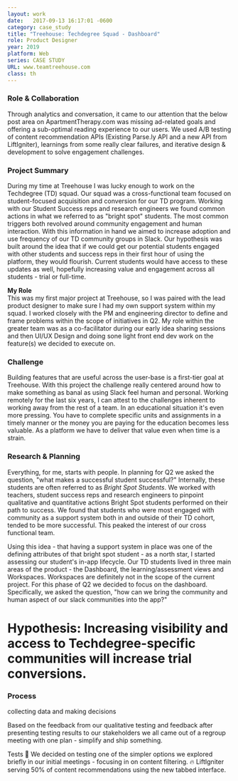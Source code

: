 ```yaml
---
layout: work
date:   2017-09-13 16:17:01 -0600
category: case_study
title: "Treehouse: Techdegree Squad - Dashboard"
role: Product Designer
year: 2019
platform: Web
series: CASE STUDY
URL: www.teamtreehouse.com
class: th
---
```

### Role & Collaboration
Through analytics and conversation, it came to our attention that the below post area on ApartmentTherapy.com was missing ad-related goals and offering a sub-optimal reading experience to our users. We used A/B testing of content recommendation APIs (Existing Parse.ly API and a new API from LiftIgniter), learnings from some really clear failures, and iterative design & development to solve engagement challenges.

### Project Summary
During my time at Treehouse I was lucky enough to work on the Techdegree (TD) squad. Our squad was a cross-functional team focused on student-focused acquisition and conversion for our TD program. Working with our Student Success reps and research engineers we found common actions in what we referred to as "bright spot" students. The most common triggers both revolved around community engagement and human interaction. With this information in hand we aimed to increase adoption and use frequency of our TD community groups in Slack. Our hypothesis was built around the idea that if we could get our potential students engaged with other students and success reps in their first hour of using the platform, they would flourish. Current students would have access to these updates as well, hopefully increasing value and engagement across all students - trial or full-time.

**My Role**  
This was my first major project at Treehouse, so I was paired with the lead product designer to make sure I had my own support system within my squad. I worked closely with the PM and engineering director to define and frame problems within the scope of initiatives in Q2. My role within the greater team was as a co-facilitator during our early idea sharing sessions and then UI/UX Design and doing sone light front end dev work on the feature(s) we decided to execute on.

### Challenge
Building features that are useful across the user-base is a first-tier goal at Treehouse. With this project the challenge really centered around how to make something as banal as using Slack feel human and personal. Working remotely for the last six years, I can attest to the challenges inherent to working away from the rest of a team. In an educational situation it's even more pressing. You have to complete specific units and assignments in a timely manner or the money you are paying for the education becomes less valuable. As a platform we have to deliver that value even when time is a strain.

### Research & Planning
Everything, for me, starts with people. In planning for Q2 we asked the question, "what makes a successful student successful?" Internally, these students are often referred to as _Bright Spot Students_. We worked with teachers, student success reps and research engineers to pinpoint qualitative and quantitative actions Bright Spot students performed on their path to success. We found that students who were most engaged with community as a support system both in and outside of their TD cohort, tended to be more successful. This peaked the interest of our cross functional team.

Using this idea - that having a support system in place was one of the defining attributes of that bright spot student - as a north star, I started assessing our student's in-app lifecycle. Our TD students lived in three main areas of the product - the Dashboard, the learning/assessment views and Workspaces. Workspaces are definitely not in the scope of the current project. For this phase of Q2 we decided to focus on the dashboard. Specifically, we asked the question, "how can we bring the community and human aspect of our slack communities into the app?"

# Hypothesis: Increasing visibility and access to Techdegree-specific communities will increase trial conversions.

### Process
collecting data and making decisions

Based on the feedback from our qualitative testing and feedback after presenting testing results to our stakeholders we all came out of a regroup meeting with one plan - simplify and ship something.

Tests
📱 We decided on testing one of the simpler options we explored briefly in our initial meetings - focusing in on content filtering.
🔥 LiftIgniter serving 50% of content recommendations using the new tabbed interface.
